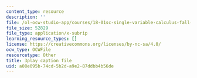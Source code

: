 ```yaml
---
content_type: resource
description: ''
file: /ol-ocw-studio-app/courses/18-01sc-single-variable-calculus-fall-2010/a08e095b74cd5b2da9e287ddbb4b56de_Pd2xP5zDsRw.vtt
file_size: 52829
file_type: application/x-subrip
learning_resource_types: []
license: https://creativecommons.org/licenses/by-nc-sa/4.0/
ocw_type: OCWFile
resourcetype: Other
title: 3play caption file
uid: a08e095b-74cd-5b2d-a9e2-87ddbb4b56de
---
```

